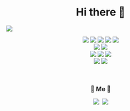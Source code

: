 <h1 align="center">Hi there 👋</h1> 
<img src="https://capsule-render.vercel.app/api?type=soft&color=auto&height=150&section=header&text=minssu&fontSize=70&animation=twinkling"/>
<p align="center">
  <img src="https://img.shields.io/badge/spring-6DB33F?style=flat&logo=spring&logoColor=white"/>
  <img src="https://img.shields.io/badge/springboot-6DB33F?style=flat&logo=springboot&logoColor=white"/>
  <img src="https://img.shields.io/badge/mysql-4479A1?style=flat&logo=mysql&logoColor=white"/>  
  <img src="https://img.shields.io/badge/apachekafka-#231F20?style=flat&logo=apachekafka&logoColor=white"/>
  <img src="https://img.shields.io/badge/springboot-6DB33F?style=flat&logo=springboot&logoColor=white"/><br/>
  <img src="https://img.shields.io/badge/react-61DAFB?style=flat&logo=React&logoColor=white"/>  
  <img src="https://img.shields.io/badge/css3-1572B6?style=flat&logo=css3&logoColor=white"/><br/>
  <img src="https://img.shields.io/badge/python-3776AB?style=flat&logo=python&logoColor=white"/>
  <img src="https://img.shields.io/badge/pytorch-EE4C2C?style=flat&logo=pytorch&logoColor=white"/>
  <img src="https://img.shields.io/badge/opencv-5C3EE8?style=flat&logo=opencv&logoColor=white"/><br />
  <img src="https://img.shields.io/badge/docker-2496ED?style=flat&logo=docker&logoColor=white"/>  
  <img src="https://img.shields.io/badge/springboot-6DB33F?style=flat&logo=springboot&logoColor=white"/>
</p>


<br>

<h3 align="center"> 🧸 Me 🧸 </h3>
<p align="center">
  <a href="https://www.instagram.com/_min_tori_/"><img src="https://img.shields.io/badge/Instagram-E4405F?style=flat-square&logo=Instagram&logoColor=white&link=https://www.instagram.com/_min_tori_/"/></a>&nbsp
  <a href="mailto:rlaalst22@gmail.com"><img src="https://img.shields.io/badge/Gmail-d14836?style=flat-square&logo=Gmail&logoColor=white&link=rlaalst22@gmail.com"/></a>
</p>
<br>
